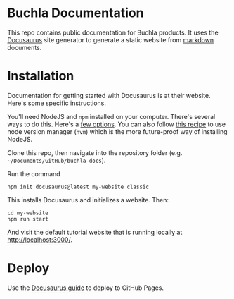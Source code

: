 # Buchla Documentation
This repo contains public documentation for Buchla products. It uses the [Docusaurus](https://docusaurus.io/docs#fast-track) site generator to generate a static website from [markdown](https://www.markdownguide.org/cheat-sheet/) documents.

# Installation
Documentation for getting started with Docusaurus is at their website. Here's some specific instructions.

You'll need NodeJS and `npm` installed on your computer. There's several ways to do this. Here's a [few options](https://nodejs.org/en/download/package-manager/#macos). You can also follow [this recipe](https://gist.github.com/d2s/372b5943bce17b964a79) to use node version manager (`nvm`) which is the more future-proof way of installing NodeJS.


Clone this repo, then navigate into the repository folder (e.g. `~/Documents/GitHub/buchla-docs`).

Run the command
```
npm init docusaurus@latest my-website classic
```

This installs Docusaurus and initializes a website. Then:
```
cd my-website
npm run start
```
And visit the default tutorial website that is running locally at [http://localhost:3000/](http://localhost:3000/).

# Deploy  
Use the [Docusaurus guide](https://docusaurus.io/docs/deployment#deploying-to-github-pages) to deploy to GitHub Pages.

